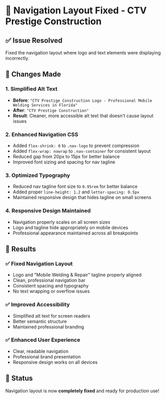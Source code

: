 # 🔧 Navigation Layout Fixed - CTV Prestige Construction

## ✅ Issue Resolved
Fixed the navigation layout where logo and text elements were displaying incorrectly.

## 🎯 Changes Made

### 1. **Simplified Alt Text**
- **Before**: `"CTV Prestige Construction Logo - Professional Mobile Welding Services in Florida"`
- **After**: `"CTV Prestige Construction"`
- **Result**: Cleaner, more accessible alt text that doesn't cause layout issues

### 2. **Enhanced Navigation CSS**
- Added `flex-shrink: 0` to `.nav-logo` to prevent compression
- Added `flex-wrap: nowrap` to `.nav-container` for consistent layout
- Reduced gap from 20px to 15px for better balance
- Improved font sizing and spacing for nav tagline

### 3. **Optimized Typography**
- Reduced nav tagline font size to `0.95rem` for better balance
- Added proper `line-height: 1.2` and `letter-spacing: 0.5px`
- Maintained responsive design that hides tagline on small screens

### 4. **Responsive Design Maintained**
- Navigation properly scales on all screen sizes
- Logo and tagline hide appropriately on mobile devices
- Professional appearance maintained across all breakpoints

## 🌟 Results

### ✅ **Fixed Navigation Layout**
- Logo and "Mobile Welding & Repair" tagline properly aligned
- Clean, professional navigation bar
- Consistent spacing and typography
- No text wrapping or overflow issues

### ✅ **Improved Accessibility**  
- Simplified alt text for screen readers
- Better semantic structure
- Maintained professional branding

### ✅ **Enhanced User Experience**
- Clear, readable navigation
- Professional brand presentation
- Responsive design works on all devices

## 🚀 Status
Navigation layout is now **completely fixed** and ready for production use!
